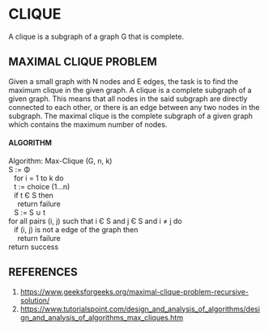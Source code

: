 # CLIQUE
A clique is a subgraph of a graph G that is complete.

## MAXIMAL CLIQUE PROBLEM
Given a small graph with N nodes and E edges, the task is to find the maximum clique in the given graph. A clique is a complete subgraph of a given graph. This means that all nodes in the said subgraph are directly connected to each other, or there is an edge between any two nodes in the subgraph. The maximal clique is the complete subgraph of a given graph which contains the maximum number of nodes.

#### ALGORITHM
Algorithm: Max-Clique (G, n, k) </br>
S := Φ </br>
&ensp; for i = 1 to k do </br> 
&ensp; t := choice (1…n) </br>
&ensp; if t Є S then  </br>
&ensp;&ensp; return failure </br>
&ensp; S := S ∪ t  </br>
for all pairs (i, j) such that i Є S and j Є S and i ≠ j do </br>
&ensp; if (i, j) is not a edge of the graph then </br>
&ensp;&ensp; return failure </br>
return success </br>

## REFERENCES
1. https://www.geeksforgeeks.org/maximal-clique-problem-recursive-solution/
2. https://www.tutorialspoint.com/design_and_analysis_of_algorithms/design_and_analysis_of_algorithms_max_cliques.htm
